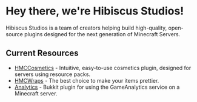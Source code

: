 # Hey there, we're Hibiscus Studios!

Hibiscus Studios is a team of creators helping build high-quality, open-source plugins designed for the next generation of Minecraft Servers.

## Current Resources
- [HMCCosmetics](https://polymart.org/resource/hmccosmetics.1879) - Intuitive, easy-to-use cosmetics plugin, designed for servers using resource packs.
- [HMCWraps](https://github.com/HibiscusMC/HMCWraps) - The best choice to make your items prettier.
- [Analytics](https://github.com/HibiscusMC/Analytics) - Bukkit plugin for using the GameAnalytics service on a Minecraft server.
